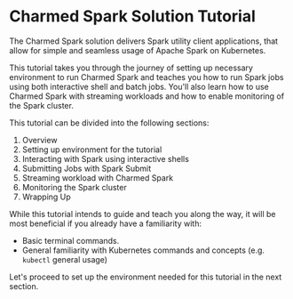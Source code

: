 # Charmed Spark Solution Tutorial

The Charmed Spark solution delivers Spark utility client applications, that allow for simple and seamless usage of Apache Spark on Kubernetes.

This tutorial takes you through the journey of setting up necessary environment to run Charmed Spark and teaches you how to run Spark jobs using both interactive shell and batch jobs. You'll also learn how to use Charmed Spark with streaming workloads and how to enable monitoring of the Spark cluster.

This tutorial can be divided into the following sections:
1. Overview
2. Setting up environment for the tutorial
3. Interacting with Spark using interactive shells
4. Submitting Jobs with Spark Submit
5. Streaming workload with Charmed Spark
6. Monitoring the Spark cluster
7. Wrapping Up


While this tutorial intends to guide and teach you along the way, it will be most beneficial if you already have a familiarity with:
* Basic terminal commands.
* General familiarity with Kubernetes commands and concepts (e.g. `kubectl` general usage)

Let's proceed to set up the environment needed for this tutorial in the next section.